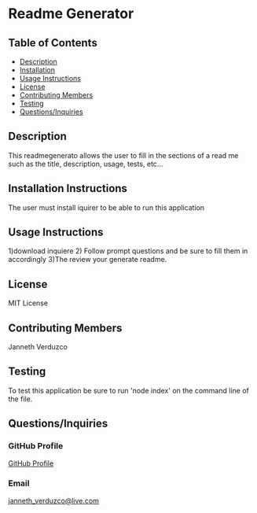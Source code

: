 # Readme Generator

  ## Table of Contents
  * [Description](#Description)
  * [Installation](#Installation-Instructions)
  * [Usage Instructions](#Usage-Instructions)
  * [License](#License)
  * [Contributing Members](#Contributing-Members)
  * [Testing](#Testing)    
  * [Questions/Inquiries](#Questions/Inquiries)

  ## Description
  This readmegenerato allows the user to fill in the sections of a read me such as the title, description, usage, tests, etc...


  ## Installation Instructions 
  The user must install iquirer to be able to run this application

  ## Usage Instructions
  1)download inquiere 2) Follow prompt questions and be sure to fill them in accordingly 3)The review your generate readme.

  ## License
   MIT License

  ## Contributing Members
  Janneth Verduzco

  ## Testing 
   To test this application be sure to run 'node index' on the command line of the file.

  ## Questions/Inquiries 

  ### GitHub Profile
  [GitHub Profile](http://github.com/jannverduzco)

  ### Email
  janneth_verduzco@live.com
